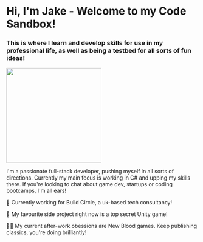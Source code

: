# Hi, I'm Jake - Welcome to my Code Sandbox!

### This is where I learn and develop skills for use in my professional life, as well as being a testbed for all sorts of fun ideas!

<img src="https://i.giphy.com/media/du3J3cXyzhj75IOgvA/giphy.webp" width="250" height="250"></img>

I'm a passionate full-stack developer, pushing myself in all sorts of directions. Currently my main focus is working in C# and upping my skills there. If you're looking to chat about game dev, startups or coding bootcamps, I'm all ears!


:busts_in_silhouette: Currently working for Build Circle, a uk-based tech consultancy!

:eyes: My favourite side project right now is a top secret Unity game!

:mage_man: My current after-work obessions are New Blood games. Keep publishing classics, you're doing brilliantly!


<!--
**SilverLongjohns/SilverLongjohns** is a ✨ _special_ ✨ repository because its `README.md` (this file) appears on your GitHub profile.

Here are some ideas to get you started:

- 🔭 I’m currently working on ...
- 🌱 I’m currently learning ...
- 👯 I’m looking to collaborate on ...
- 🤔 I’m looking for help with ...
- 💬 Ask me about ...
- 📫 How to reach me: ...
- 😄 Pronouns: ...
- ⚡ Fun fact: ...
-->
